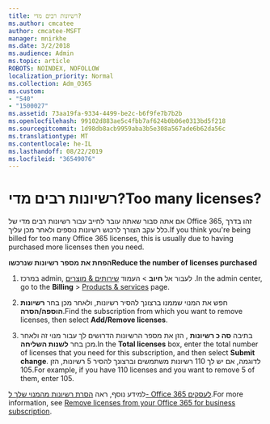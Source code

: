 ```yaml
---
title: רשיונות רבים מדי?
ms.author: cmcatee
author: cmcatee-MSFT
manager: mnirkhe
ms.date: 3/2/2018
ms.audience: Admin
ms.topic: article
ROBOTS: NOINDEX, NOFOLLOW
localization_priority: Normal
ms.collection: Adm_O365
ms.custom:
- "540"
- "1500027"
ms.assetid: 73aa19fa-9334-4499-be2c-b6f9fe7b7b2b
ms.openlocfilehash: 99102d883ae5c4fbb7af624b0b06e0313bd5f218
ms.sourcegitcommit: 1d98db8acb9959aba3b5e308a567ade6b62da56c
ms.translationtype: MT
ms.contentlocale: he-IL
ms.lasthandoff: 08/22/2019
ms.locfileid: "36549076"
---
```

# <a name="too-many-licenses"></a><span data-ttu-id="3c45b-102">רשיונות רבים מדי?</span><span class="sxs-lookup"><span data-stu-id="3c45b-102">Too many licenses?</span></span>

<span data-ttu-id="3c45b-103">אם אתה סבור שאתה עובר לחייב עבור רשיונות רבים מדי של Office 365, זהו בדרך כלל עקב הצורך לרכוש רשיונות נוספים ולאחר מכן עליך.</span><span class="sxs-lookup"><span data-stu-id="3c45b-103">If you think you're being billed for too many Office 365 licenses, this is usually due to having purchased more licenses then you need.</span></span>
  
<span data-ttu-id="3c45b-104">**הפחת את מספר רשיונות שנרכשו**</span><span class="sxs-lookup"><span data-stu-id="3c45b-104">**Reduce the number of licenses purchased**</span></span>
  
1. <span data-ttu-id="3c45b-105">במרכז admin, לעבור אל **חיוב** \> העמוד [שירותים & מוצרים](https://go.microsoft.com/fwlink/p/?linkid=842054) .</span><span class="sxs-lookup"><span data-stu-id="3c45b-105">In the admin center, go to the **Billing** \> [Products & services](https://go.microsoft.com/fwlink/p/?linkid=842054) page.</span></span>

2. <span data-ttu-id="3c45b-106">חפש את המנוי שממנו ברצונך להסיר רשיונות, ולאחר מכן בחר **רשיונות הוספה/הסרה**.</span><span class="sxs-lookup"><span data-stu-id="3c45b-106">Find the subscription from which you want to remove licenses, then select **Add/Remove licenses**.</span></span>

3. <span data-ttu-id="3c45b-107">בתיבה **סה כ רשיונות** , הזן את מספר הרשיונות הדרושים לך עבור מנוי זה ולאחר מכן בחר **לשנות השליחה**.</span><span class="sxs-lookup"><span data-stu-id="3c45b-107">In the **Total licenses** box, enter the total number of licenses that you need for this subscription, and then select **Submit change**.</span></span> <span data-ttu-id="3c45b-108">לדוגמה, אם יש לך 110 רשיונות משתמשים וברצונך להסיר 5 רשיונות, הזן 105.</span><span class="sxs-lookup"><span data-stu-id="3c45b-108">For example, if you have 110 licenses and you want to remove 5 of them, enter 105.</span></span>

<span data-ttu-id="3c45b-109">למידע נוסף, ראה [הסרת רשיונות מהמנוי שלך ל- Office 365 לעסקים](https://docs.microsoft.com/office365/admin/subscriptions-and-billing/remove-licenses-from-subscription).</span><span class="sxs-lookup"><span data-stu-id="3c45b-109">For more information, see [Remove licenses from your Office 365 for business subscription](https://docs.microsoft.com/office365/admin/subscriptions-and-billing/remove-licenses-from-subscription).</span></span>